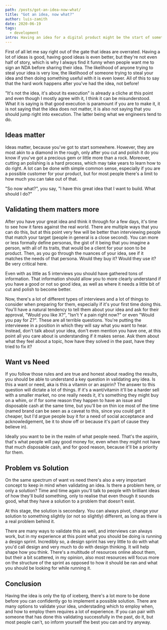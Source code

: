```yaml
---
path: /posts/got-an-idea-now-what/
title: "Got an idea, now what?"
author: luis-zamith
date: 2020-06-19
tags:
  - development
intro: Having an idea for a digital product might be the start of something beautiful, but it has to be nourished
---
```


First of all let me say right out of the gate that ideas are overrated. Having a
lot of ideas is good, having good ideas is even better, but they're not even
half of story, which is why I always find it funny when people want me to sign
an NDA before sharing their idea. The likelihood of anyone trying to steal
your idea is very low, the likelihood of someone trying to steal your idea and
then doing something useful with it is even lower. All of this to say that the
hard work happens after you've had the idea, not before!

"It's not the idea, it's about its execution" is already a cliche at this point
and even though I mostly agree with it, I think it can be misunderstood. What it
is saying is that good execution is paramount if you are to make it, it is not
saying that the idea does not matter, it is also not saying that you should jump
right into execution. The latter being what we engineers tend to do.

## Ideas matter

Ideas matter, because you've got to start somewhere. However, they are most akin
to a diamond in the rough, only after you cut and polish it do you know if
you've got a precious gem or little more than a rock. Moreover, cutting an
polishing is a hard process, which may take years to learn how to do right. A
lot can be done with simple common sense, especially if you are a possible
customer for your product, but for most people there's a limit to how much you
can take out of that.

"So now what?", you say, "I have this great idea that I want to build. What
should I do?"

## Validating them matters more

After you have your great idea and think it through for a few days, it's time to
see how it fares against the real world. There are multiple ways that you can do
this, but at this point very few will be better than interviewing people that
match your target (people in general is a close second). You can more or less
formally define personas, the gist of it being that you imagine a person, with
all of its traits, that would be a client for your soon to be product. Then, as
you go through the nuances of your idea, see if it matches the needs of that
persona. Would they buy it? Would they use it? Be very critical here.

Even with as little as 5 interviews you should have gathered tons of
information. That information should allow you to more clearly understand if you
have a good or not so good idea, as well as where it needs a little bit of cut
and polish to become better.

Now, there's a lot of different types of interviews and a lot of things to
consider when preparing for them, especially if it's your first time doing this.
You'll have a natural tendency to tell them about your idea and ask for their
approval, "Would you like X?", "Isn't Y a pain right now?" or even "Would you
pay for Z?".  These are all terrible questions. You're putting the interviewee
in a position in which they will say what you want to hear. Instead, don't talk
about your idea, don't even mention you have one, at this point all you care
about is understanding if it makes sense. Ask them about what they feel about a
topic, how have they solved in the past, have they tried to fix it?

## Want vs Need

If you follow those rules and are true and honest about reading the results, you
should be able to understand a key question in validating any idea. Is this a
want or need, aka is this a vitamin or an aspirin? The answer to this question
will dictate a lot of things. If it's a want/vitamin it'll be a harder sell with
a smaller market, no one really needs it, it's something they might buy on a
whim, or if for some reason they happen to have an issue and disposable cash at
the same time, but you'll be on thin ice most of the time (named brand can be
seen as a caveat to this, since you could get it cheaper, but I'd argue people
buy it for a need of social acceptance and acknowledgement, be it to show off or
because it's part of cause they believe in).

Ideally you want to be in the realm of what people need. That's the aspirin,
that's what people will pay good money for, even when they might not have that
much disposable cash, and for good reason, because it'll be a priority for them.

## Problem vs Solution

On the same spectrum of want vs need there's also a very important concept to
keep in mind when validating an idea. Is there a problem here, or only a
solution? Time and time again you'll talk to people with brilliant ideas of how
they'll build something, only to realise that even though it sounds good, what
they have a solution to a problem that doesn't exist.

At this stage, the solution is secondary. You can always pivot, change your
solution to something slightly (or not so slightly) different, as long as there
is a real problem behind it.

There are many ways to validate this as well, and interviews can always work,
but in my experience at this point what you should be doing is running a design
sprint. Incredibly so, a design sprint has very little to do with what you'd
call design and very much to do with design thinking. It will help shape how you
think. There's a multitude of resources online about them, but their a bit
scattered, in my opinion, also most resources will focus more on the structure
of the sprint as opposed to how it should be ran and what you should be looking
for while running it.

## Conclusion

Having the idea is only the tip of iceberg, there's a lot more to be done before
you can confidently go to implement a possible solution. There are many options
to validate your idea, understading which to employ when, and how to employ them
requires a lot of experience. If you can pair with someone that has done this
validating successfully in the past, do it, but most people can't, so inform
yourself the best you can and try anyway.
